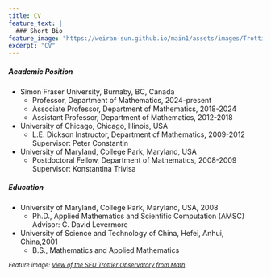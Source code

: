 ```yaml
---
title: CV
feature_text: |
  ### Short Bio
feature_image: "https://weiran-sun.github.io/main1/assets/images/Trottier.jpg"
excerpt: "CV"
---
```


##### Academic Position
- Simon Fraser University, Burnaby, BC, Canada
  - Professor, Department of Mathematics, 2024-present
  - Associate Professor, Department of Mathematics, 2018-2024
  - Assistant Professor, Department of Mathematics, 2012-2018
- University of Chicago, Chicago, Illinois, USA
  - L.E. Dickson Instructor, Department of Mathematics, 2009-2012  
    Supervisor: Peter Constantin
- University of Maryland, College Park, Maryland, USA
  - Postdoctoral Fellow, Department of Mathematics, 2008-2009  
    Supervisor: Konstantina Trivisa
    
##### Education
- University of Maryland, College Park, Maryland, USA, 2008
  - Ph.D., Applied Mathematics and Scientific Computation (AMSC)  
    Advisor: C. David Levermore
- University of Science and Technology of China, Hefei, Anhui, China,2001  
  - B.S., Mathematics and Applied Mathematics


<small><em>Feature image: [View of the SFU Trottier Observatory from Math](https://weiran-sun.github.io/main1/assets/images/Trottier.jpg)</em></small>
